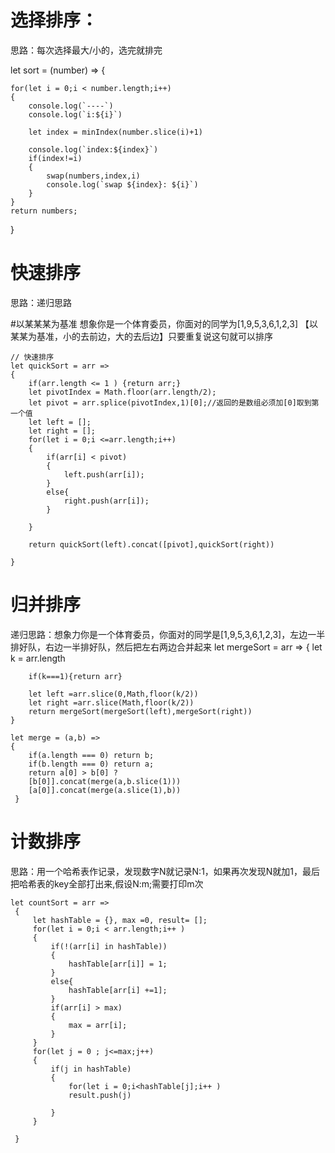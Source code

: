 # 选择排序：
思路：每次选择最大/小的，选完就排完

let sort = (number) => {

    for(let i = 0;i < number.length;i++)
    {
        console.log(`----`)
        console.log(`i:${i}`)

        let index = minIndex(number.slice(i)+1)

        console.log(`index:${index}`)
        if(index!=i)
        {
            swap(numbers,index,i)
            console.log(`swap ${index}: ${i}`)
        }
    }
    return numbers;
}

# 快速排序
思路：递归思路

#以某某某为基准
想象你是一个体育委员，你面对的同学为[1,9,5,3,6,1,2,3]  【以某某为基准，小的去前边，大的去后边】只要重复说这句就可以排序

    // 快速排序
    let quickSort = arr =>
    {
        if(arr.length <= 1 ) {return arr;}
        let pivotIndex = Math.floor(arr.length/2);
        let pivot = arr.splice(pivotIndex,1)[0];//返回的是数组必须加[0]取到第一个值
        let left = [];
        let right = [];
        for(let i = 0;i <=arr.length;i++)
        {
            if(arr[i] < pivot)
            {
                left.push(arr[i]);
            }
            else{
                right.push(arr[i]);
            }

        }

        return quickSort(left).concat([pivot],quickSort(right))

    }
    
# 归并排序
递归思路：想象力你是一个体育委员，你面对的同学是[1,9,5,3,6,1,2,3]，左边一半排好队，右边一半排好队，然后把左右两边合并起来
    let mergeSort = arr =>
    {
        let k = arr.length

        if(k===1){return arr}

        let left =arr.slice(0,Math,floor(k/2))
        let right =arr.slice(Math,floor(k/2))
        return mergeSort(mergeSort(left),mergeSort(right))
    }

    let merge = (a,b) =>
    {
        if(a.length === 0) return b;
        if(b.length === 0) return a;
        return a[0] > b[0] ?
        [b[0]].concat(merge(a,b.slice(1)))
        [a[0]].concat(merge(a.slice(1),b))
     }

# 计数排序
思路：用一个哈希表作记录，发现数字N就记录N:1，如果再次发现N就加1，最后把哈希表的key全部打出来,假设N:m;需要打印m次

    let countSort = arr =>
     {
         let hashTable = {}, max =0, result= [];
         for(let i = 0;i < arr.length;i++ )
         {
             if(!(arr[i] in hashTable))
             {
                 hashTable[arr[i]] = 1;
             }
             else{
                 hashTable[arr[i] +=1];
             }
             if(arr[i] > max)
             {
                 max = arr[i];
             }
         }
         for(let j = 0 ; j<=max;j++)
         {
             if(j in hashTable)
             {
                 for(let i = 0;i<hashTable[j];i++ )
                 result.push(j)

             }
         }

     } 
